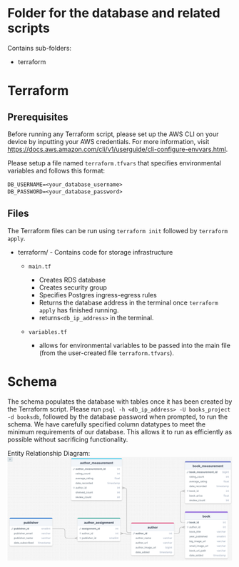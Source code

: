 # Folder for the database and related scripts
Contains sub-folders:
- terraform

# Terraform

## Prerequisites
Before running any Terraform script, please set up the AWS CLI on your device by inputting your AWS credentials. For more information, visit https://docs.aws.amazon.com/cli/v1/userguide/cli-configure-envvars.html.

Please setup a file named `terraform.tfvars` that specifies environmental variables and follows this format:
```
DB_USERNAME=<your_database_username>
DB_PASSWORD=<your_database_password>
```
## Files

The Terraform files can be run using `terraform init` followed by `terraform apply`.

- terraform/ - Contains code for storage infrastructure
    - `main.tf` 
        - Creates RDS database 
        - Creates security group
        - Specifies Postgres ingress-egress rules
        - Returns the database address in the terminal once `terraform apply` has finished running.
        - returns`<db_ip_address>` in the terminal. 

    - `variables.tf`
        - allows for environmental variables to be passed into the main file (from the user-created file `terraform.tfvars`).


# Schema
The schema populates the database with tables once it has been created by the Terraform script.
Please run `psql -h <db_ip_address> -U books_project -d booksdb`, followed 
by the database password when prompted, to run the schema.
We have carefully specified column datatypes to meet the minimum requirements of our database. This allows it to run as 
efficiently as possible without sacrificing functionality. 

Entity Relationship Diagram:
![Entity Relationship Diagram](../assets/erd.png)
